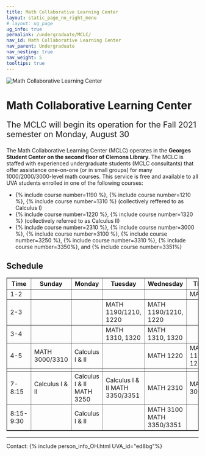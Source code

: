 ```yaml
---
title: Math Collaborative Learning Center
layout: static_page_no_right_menu
# layout: ug_page
ug_info: true
permalink: /undergraduate/MCLC/
nav_id: Math Collaborative Learning Center
nav_parent: Undergraduate
nav_nesting: true
nav_weight: 5
tooltips: true
---
```


<img src="{{site.url}}/undergraduate/MCLC/MCLC_logo.png" style="max-width:70%;max-height:350px;height:auto;width:auto;" alt="Math Collaborative Learning Center">

<h1 class="mb-4">Math Collaborative Learning Center</h1>

<!-- <p style="font-size:150%;color:Red;"> The last day of operation for the Spring 2021 semester is Thursday, May 6 </p> -->
<p style="font-size:150%;"> The MCLC will begin its operation for the Fall 2021 semester on Monday, August 30 </p>
<!-- <ty"font-size:150%;"> The MCLC is now open for the Spring 2021 semester! </p> -->

The Math Collaborative Learning Center (MCLC) operates in the <b> Georges Student Center on the second floor of Clemons Library. </b> The MCLC is staffed with experienced undergraduate students (MCLC consultants) that offer assistance one-on-one (or in small groups) for many 1000/2000/3000-level math courses. This service is free and available to all UVA students enrolled in one of the following courses: <br>
<ul>
 <li> {% include course number=1190 %}, {% include course number=1210 %}, {% include course number=1310 %} (collectively reffered to as Calculus I) </li>
 <li> {% include course number=1220 %}, {% include course number=1320 %} (collectively referred to as Calculus II) </li>
 <li> {% include course number=2310 %}, {% include course number=3000 %}, {% include course number=3100 %}, {% include course number=3250 %}, {% include course number=3310 %}, {% include course number=3350%}, and {% include course number=3351%} </li>
</ul>

<!-- Due to the ongoing situation with COVID-19 all MCLC sessions for the Spring 2021 semester will be held virtually, via Zoom (links found in the table below). Here are a few things that you should have in mind before joining a session:
<ul>
 <li> In order to join an MCLC session, <b> use a Zoom account that is associated with your UVA credentials. </b> </li>
 <li> Join a session from a quite environment. If you intend to have your web camera on, make sure your surroundings and attire are appropriate.</li>
 <li> Be prepared to share your questions with your consultant. You can share your browser, documents open on your desktop interface (like PDFs), or your entire screen, by clicking the green "Share Screen" button found on Zoom's toolbar. You may also share a document via Zoom's Chat tool, by clicking "File" and uploading your document there. <em> Sharing options may be limited depending on the version of Zoom you are using.</em> Your consultant may offer a different way to share.</li>
 <li> Once you join a session, a consulant will assign you to a (virtual) room for the course for which you need help. This process may take a couple of minutes.</li>
</ul> -->

<!-- <p style="font-size:120%;color:coral;"> If you have joined an MCLC session this semester please take a couple of minutes to complete this 
<a href="https://virginia.az1.qualtrics.com/jfe/form/SV_5alk5LpaWdFUWqy">survey</a>. We appreciate your feedback. </p> -->

<h2 class="mb-4 mt-4">Schedule  </h2>

<table cellpadding="6px" border="1px" cellspacing="0">
 <thead style="background-color:coral;">
<tbody>
<tr>
<th style="width: 51px;">Time</th>
<th style="width: 140px;">Sunday</th>
<th style="width: 377px;">Monday</th>
<th style="width: 247px;">Tuesday</th>
<th style="width: 423px;">Wednesday</th>
<th style="width: 259px;">Thursday</th>
</tr>
<tr>
<td style="width: 51px;">1-2</td>
<td style="width: 140px;"></td>
<td style="width: 377px;"></td>
<td style="width: 247px;"></td>
<td style="width: 423px;"></td>
<td style="width: 159px;">MATH 1310</td>
</tr>
<tr>
<td style="width: 51px;">2-3</td>
<td style="width: 140px;"></td>
<td style="width: 377px;"></td>
<td style="width: 247px;">MATH 1190/1210, 1220 </td>
<td style="width: 423px;">MATH 1190/1210, 1220 </td>
<td style="width: 159px;"></td>
</tr>
<tr>
<td style="width: 51px;">3-4</td>
<td style="width: 140px;"></td>
<td style="width: 377px;"></td>
<td style="width: 247px;">MATH 1310, 1320 </td>
<td style="width: 423px;">MATH 1310, 1320 </td>
<td style="width: 159px;"></td>
</tr>
<tr>
<td style="width: 51px;">4-5</td>
<td style="width: 140px;">MATH 3000/3310 </td>
<td style="width: 377px;">Calculus I &amp; II </td>
<td style="width: 247px;"></td>
<td style="width: 423px;">MATH 1220 </td>
<td style="width: 159px;">
MATH 1190/1210, 1220
</td>
</tr>
<tr>
<td style="width: 51px;"></td>
<td style="width: 140px;"></td>
<td style="width: 377px;"></td>
<td style="width: 247px;"></td>
<td style="width: 423px;"></td>
<td style="width: 159px;"></td>
</tr>
<tr>
<td style="width: 51px;">7-8:15</td>
<td style="width: 140px;">Calculus I &amp; II </td>
<td style="width: 377px;">
Calculus I &amp; II 
MATH 3250 
</td>
<td style="width: 247px;">
Calculus I &amp; II 
MATH 3350/3351 
</td>
<td style="width: 423px;">MATH 2310 </td>
<td style="width: 159px;">MATH 3000/3310 </td>
</tr>
<tr>
<td style="width: 51px;">8:15-9:30</td>
<td style="width: 140px;"></td>
<td style="width: 377px;">Calculus I &amp; II </td>
<td style="width: 247px;"></td>
<td style="width: 423px;">
MATH 3100 <br>
MATH 3350/3351
</td>
<td style="width: 159px;"></td>
</tr>
</tbody>
</table>



---

Contact: {% include person_info_OH.html UVA_id="ed8bg"%}
